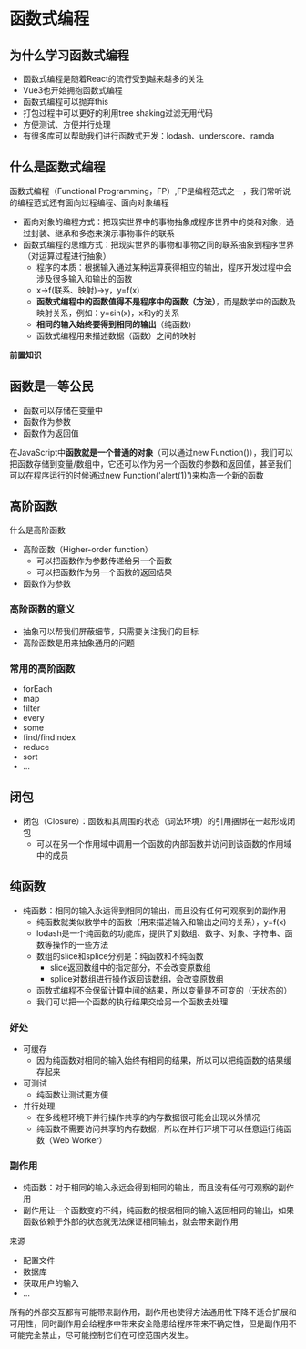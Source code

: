 # 函数式编程

## 为什么学习函数式编程
- 函数式编程是随着React的流行受到越来越多的关注
- Vue3也开始拥抱函数式编程
- 函数式编程可以抛弃this
- 打包过程中可以更好的利用tree shaking过滤无用代码
- 方便测试、方便并行处理
- 有很多库可以帮助我们进行函数式开发：lodash、underscore、ramda


## 什么是函数式编程

函数式编程（Functional Programming，FP）,FP是编程范式之一，我们常听说的编程范式还有面向过程编程、面向对象编程
- 面向对象的编程方式：把现实世界中的事物抽象成程序世界中的类和对象，通过封装、继承和多态来演示事物事件的联系
- 函数式编程的思维方式：把现实世界的事物和事物之间的联系抽象到程序世界（对运算过程进行抽象）
  - 程序的本质：根据输入通过某种运算获得相应的输出，程序开发过程中会涉及很多输入和输出的函数
  - x->f(联系、映射)->y，y=f(x)
  - **函数式编程中的函数值得不是程序中的函数（方法）**，而是数学中的函数及映射关系，例如：y=sin(x)，x和y的关系
  - **相同的输入始终要得到相同的输出**（纯函数）
  - 函数式编程用来描述数据（函数）之间的映射

**前置知识**


## 函数是一等公民
- 函数可以存储在变量中
- 函数作为参数
- 函数作为返回值

在JavaScript中**函数就是一个普通的对象**（可以通过new Function()），我们可以把函数存储到变量/数组中，它还可以作为另一个函数的参数和返回值，甚至我们可以在程序运行的时候通过new Function('alert(1)')来构造一个新的函数




## 高阶函数

什么是高阶函数
- 高阶函数（Higher-order function）
  - 可以把函数作为参数传递给另一个函数
  - 可以把函数作为另一个函数的返回结果
- 函数作为参数



### 高阶函数的意义
- 抽象可以帮我们屏蔽细节，只需要关注我们的目标
- 高阶函数是用来抽象通用的问题

### 常用的高阶函数
- forEach
- map
- filter
- every
- some
- find/findIndex
- reduce
- sort
- ...


## 闭包
- 闭包（Closure）：函数和其周围的状态（词法环境）的引用捆绑在一起形成闭包
  - 可以在另一个作用域中调用一个函数的内部函数并访问到该函数的作用域中的成员

## 纯函数
- 纯函数：相同的输入永远得到相同的输出，而且没有任何可观察到的副作用
  - 纯函数就类似数学中的函数（用来描述输入和输出之间的关系），y=f(x)
  - lodash是一个纯函数的功能库，提供了对数组、数字、对象、字符串、函数等操作的一些方法
  - 数组的slice和splice分别是：纯函数和不纯函数
    - slice返回数组中的指定部分，不会改变原数组
    - splice对数组进行操作返回该数组，会改变原数组
  - 函数式编程不会保留计算中间的结果，所以变量是不可变的（无状态的）
  - 我们可以把一个函数的执行结果交给另一个函数去处理


### 好处
- 可缓存
  - 因为纯函数对相同的输入始终有相同的结果，所以可以把纯函数的结果缓存起来
- 可测试
  - 纯函数让测试更方便
- 并行处理
  - 在多线程环境下并行操作共享的内存数据很可能会出现以外情况
  - 纯函数不需要访问共享的内存数据，所以在并行环境下可以任意运行纯函数（Web Worker）

### 副作用
- 纯函数：对于相同的输入永远会得到相同的输出，而且没有任何可观察的副作用
- 副作用让一个函数变的不纯，纯函数的根据相同的输入返回相同的输出，如果函数依赖于外部的状态就无法保证相同输出，就会带来副作用

来源
- 配置文件
- 数据库
- 获取用户的输入
- ...

所有的外部交互都有可能带来副作用，副作用也使得方法通用性下降不适合扩展和可用性，同时副作用会给程序中带来安全隐患给程序带来不确定性，但是副作用不可能完全禁止，尽可能控制它们在可控范围内发生。